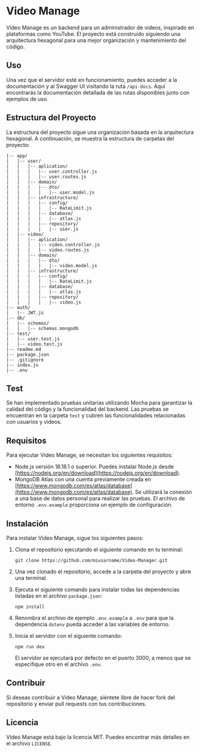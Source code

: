 # Video Manage

Video Manage es un backend para un administrador de videos, inspirado en plataformas como YouTube. El proyecto está construido siguiendo una arquitectura hexagonal para una mejor organización y mantenimiento del código.

## Uso

Una vez que el servidor esté en funcionamiento, puedes acceder a la documentación y al Swagger UI visitando la ruta `/api-docs`. Aquí encontrarás la documentación detallada de las rutas disponibles junto con ejemplos de uso.

## Estructura del Proyecto

La estructura del proyecto sigue una organización basada en la arquitectura hexagonal. A continuación, se muestra la estructura de carpetas del proyecto:

```
|-- app/
|   |-- user/
|   |   |-- aplication/
|   |   |   |-- user.controller.js
|   |   |   |-- user.routes.js
|   |   |-- domain/
|   |   |   |-- dto/
|   |   |   |   |-- user.model.js
|   |   |-- infrastructure/
|   |   |   |-- config/
|   |   |   |   |-- RateLimit.js
|   |   |   |-- database/
|   |   |   |   |-- atlas.js
|   |   |   |-- repository/
|   |   |   |   |-- user.js
|   |-- video/
|   |   |-- aplication/
|   |   |   |-- video.controller.js
|   |   |   |-- video.routes.js
|   |   |-- domain/
|   |   |   |-- dto/
|   |   |   |   |-- video.model.js
|   |   |-- infrastructure/
|   |   |   |-- config/
|   |   |   |   |-- RateLimit.js
|   |   |   |-- database/
|   |   |   |   |-- atlas.js
|   |   |   |-- repository/
|   |   |   |   |-- video.js
|-- auth/
|   |-- JWT.js
|-- db/
|   |-- schemas/
|   |   |-- schemas.mongodb
|-- test/
|   |-- user.test.js
|   |-- video.test.js
|-- readme.md
|-- package.json
|-- .gitignore
|-- index.js
|-- .env
```

## Test

Se han implementado pruebas unitarias utilizando Mocha para garantizar la calidad del código y la funcionalidad del backend. Las pruebas se encuentran en la carpeta `test` y cubren las funcionalidades relacionadas con usuarios y videos.

## Requisitos

Para ejecutar Video Manage, se necesitan los siguientes requisitos:

- Node.js versión 18.16.1 o superior. Puedes instalar Node.js desde [https://nodejs.org/en/download](https://nodejs.org/en/download).
- MongoDB Atlas con una cuenta previamente creada en [https://www.mongodb.com/es/atlas/database](https://www.mongodb.com/es/atlas/database). Se utilizará la conexión a una base de datos personal para realizar las pruebas. El archivo de entorno `.env.example` proporciona un ejemplo de configuración.

## Instalación

Para instalar Video Manage, sigue los siguientes pasos:

1. Clona el repositorio ejecutando el siguiente comando en tu terminal:

   ```
   git clone https://github.com/miusarname/Video-Manager.git
   ```

2. Una vez clonado el repositorio, accede a la carpeta del proyecto y abre una terminal.

3. Ejecuta el siguiente comando para instalar todas las dependencias listadas en el archivo `package.json`:

   ```
   npm install
   ```

4. Renombra el archivo de ejemplo `.env.example` a `.env` para que la dependencia `dotenv` pueda acceder a las variables de entorno.

5. Inicia el servidor con el siguiente comando:

   ```
   npm run dev
   ```

   El servidor se ejecutará por defecto en el puerto 3000, a menos que se especifique otro en el archivo `.env`.

## Contribuir

Si deseas contribuir a Video Manage, siéntete libre de hacer fork del repositorio y enviar pull requests con tus contribuciones.

## Licencia

Video Manage está bajo la licencia MIT. Puedes encontrar más detalles en el archivo `LICENSE`.